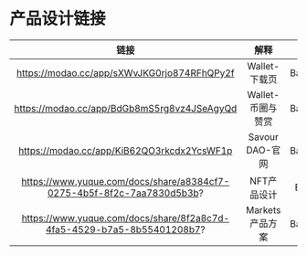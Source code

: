 # 产品设计链接

|                        链接                   |    解释              |PM|
|:---------------------------------------------:|:---------------:|:---:|
| https://modao.cc/app/sXWvJKG0rjo874RFhQPy2f  |  Wallet-下载页    |Barrett|
| https://modao.cc/app/BdGb8mS5rg8vz4JSeAgyQd  | Wallet-币圈与赞赏  | Barrett|
| https://modao.cc/app/KiB62QO3rkcdx2YcsWF1p   | Savour DAO-官网   |Barrett|
| https://www.yuque.com/docs/share/a8384cf7-0275-4b5f-8f2c-7aa7830d5b3b?  | NFT产品设计   |Eren|
| https://www.yuque.com/docs/share/8f2a8c7d-4fa5-4529-b7a5-8b55401208b7?  | Markets 产品方案  |Barrett|
